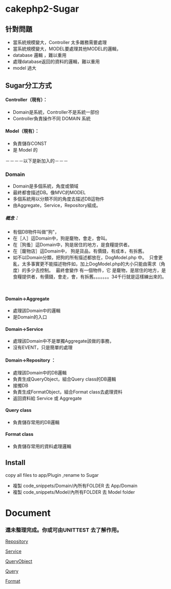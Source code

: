# cakephp2-Sugar
## 针對問題

 * 當系統規模變大，Controller 太多雜務需要處理
 * 當系統規模變大，MODEL要處理其他MODEL的邏輯，
 * database 邏輯 ，難以重用
 * 處理database返回的資料的邏輯，難以重用
 * model 過大

## Sugar分工方式

#### Controller（現有）： 
* Domain是系統，Controller不是系統一部份
* Controller負責操作不同 DOMAIN 系統


#### Model（現有）： 
* 負責儲存CONST
* 是 Model 的

 －－－－以下是新加入的－－－
### Domain
* Domain是多個系統，角度或領域
* 最終都會描述DB。像MVC的MODEL
* 多個系統用以分類不同的角度去描述DB這物件
* 由Aggregate，Service，Repository組成。
##### 概念：
* 有個DB物件叫做"狗"，
* 在［人］這Domain中，狗是竉物，會走，會叫。
* 在［狗蚤］這Domain中，狗是居住的地方，是食糧提供者。
* 在［竉物店］這Domain中， 狗是貨品，有價錢，有成本，有拆舊。
* 如不以Domain分類，把狗的所有描述都放在，DogModel.php 中。
  只會更亂，太多事實更不能描述物件如，加上DogModel.php的大小只能由需求（角度）的多少去控制。
  最終會變作 有一個物件，它 是竉物，是居住的地方，是食糧提供者，有價錢，會走，會，有拆舊。。。。。。。34千行就是這樣練出來的。
  
  
#### Domain->Aggregate
* 處理該Domain中的邏輯
* 是Domain的入口

#### Domain->Service
* 處理該Domain中不是單獨Aggregate該做的事務，
* 沒有EVENT，只是簡單的處理

#### Domain->Repository	： 
* 處理該Domain中的DB邏輯
* 負責生成QueryObject，組合Query class的DB邏輯
* 接擉DB
* 負責生成FormatObject，組合Format class去處理資料
* 返回資料給 Service 或 Aggregate
	
	
	
	
#### Query class
* 負責儲存常用的DB邏輯

#### Format class
* 負責儲存常用的資料處理邏輯





## Install
copy all files to app/Plugin ,rename to Sugar


* 複製 code_snippets/Domain/內所有FOLDER 去 App/Domain
* 複製 code_snippets/Model/內所有FOLDER 去 Model folder


# Document 
### 還未整理完成。你或可由UNITTEST 去了解作用。

[Repository](https://github.com/alert2joe/cakephp2-Sugar/blob/master/Repository.md)

[Service](https://github.com/alert2joe/cakephp2-Sugar/blob/master/Service.md)

[QueryObject](https://github.com/alert2joe/cakephp2-Sugar/blob/master/QueryObject.md)

[Query](https://github.com/alert2joe/cakephp2-Sugar/blob/master/Query.md)

[Format](https://github.com/alert2joe/cakephp2-Sugar/blob/master/Format.md)




